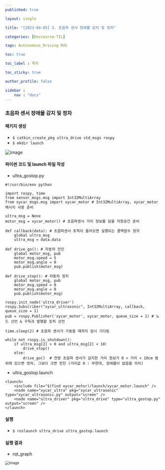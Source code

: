```yaml
---
published: true

layout: single

title: "[2023-04-05] 3. 초음파 센서 장애물 감지 및 정차"

categories: [Devcourse-TIL]

tags: Autonomous_Driving ROS

toc: true

toc_label : 목차

toc_sticky: true

author_profile: false

sidebar :
    nav : "docs" 
---
```


### 초음파 센서 장애물 감지 및 정차



#### 패키지 생성

- `$ catkin_create_pkg ultra_drive std_msgs rospy`
- `$ mkdir launch`

![image](https://user-images.githubusercontent.com/116723552/230963356-bd7c1a5b-166b-4751-ad9f-b36b83e1802c.png)



#### 파이썬 코드 및 launch 파일 작성



- ultra_gostop.py

```
#!/usr/bin/env python

import rospy, time
from sensor_msgs.msg import Int32MultiArray
from xycar_msgs.msg import xycar_motor # Int32MultiArray, xycar_motor 메시지 사용 준비 

ultra_msg = None
motor_msg = xycar_motor() # 초음파센서 거리 정보를 담을 저장공간 준비

def callback(data): # 초음파센서 토픽이 들어오면 실행되는 콜백함수 정의
	global ultra_msg
	ultra_msg = data.data

def drive_go(): # 자동차 전진
	global motor_msg, pub
	motor_msg.speed = 5
	motor_msg.angle = 0
	pub.publish(motor_msg)

def drive_stop(): # 자동차 정지
	global motor_msg, pub
	motor_msg.speed = 0
	motor_msg.angle = 0
	pub.publish(motor_msg)

rospy.init_node('ultra_driver')
rospy.Subscriber("xycar_ultrasonic", Int32MultiArray, callback, queue_size = 1)
pub = rospy.Publisher('xycar_motor', xycar_motor, queue_size = 1) # 노드 선언 & 구독과 발행할 토픽 선언

time.sleep(2) # 초음파 센서가 가동할 때까지 잠시 기다림 

while not rospy.is_shutdown(): 		
	if ultra_msg[2] > 0 and ultra_msg[2] < 10:
		drive_stop()
	else:
		drive_go()  # 전방 초음파 센서가 감지한 거리 정보가 0 < 거리 < 10cm 범위에 있으면 정차, 그보다 크면 전진 (거리값 0 : 무한대, 장애물이 없음을 의미)
```



- ultra_gostop.launch

```
<launch>
	<include file="$(find xycar_motor)/launch/xycar_motor.launch" />
	<node name="xycar_ultra" pkg="xycar_ultrasonic" type="xycar_ultrasonic.py" output="screen" />
	<node name="ultra_driver" pkg="ultra_drive" type="ultra_gostop.py" output="screen" />
</launch>
```



#### 실행

- `$ roslaunch ultra_drive ultra_gostop.launch`



#### 실행 결과

- rqt_graph

<img src="https://user-images.githubusercontent.com/116723552/230971257-7be38f6b-1860-4427-8740-2fc2293faf32.png" alt="image" style="zoom:80%;" />
